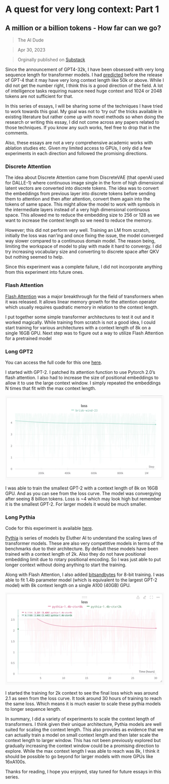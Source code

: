 # A quest for very long context: Part 1

## A million or a billion tokens - How far can we go?

> The AI Dude

> Apr 30, 2023

> Orginally published on [Substack](https://naxalpha.substack.com/p/a-quest-for-very-long-context-part)

Since the announcement of GPT4-32k, I have been obsessed with very long sequence length for transformer models. I had [predicted](https://www.linkedin.com/feed/update/urn:li:activity:7022084803038511104/) before the release of GPT-4 that it may have very long context length like 50k or above. While I did not get the number right, I think this is a good direction of the field. A lot of intelligence tasks requiring nuance need huge context and 1024 or 2048 tokens are not sufficient for that.

In this series of essays, I will be sharing some of the techniques I have tried to work towards this goal. My goal was not to ‘try out’ the tricks available in existing literature but rather come up with novel methods so when doing the research or writing this essay, I did not come across any papers related to those techniques. If you know any such works, feel free to drop that in the comments.

Also, these essays are not a very comprehensive academic works with ablation studies etc. Given my limited access to GPUs, I only did a few experiments in each direction and followed the promising directions.

### Discrete Attention

The idea about Discrete Attention came from DiscreteVAE (that openAI used for DALLE-1) where continuous image single in the form of high dimensional latent vectors are converted into discrete tokens. The idea was to convert the embeddings from previous layer into discrete tokens before sending them to attention and then after attention, convert them again into the tokens of same space. This might allow the model to work with symbols in the intermediate layers instead of a very high dimensional continuous space. This allowed me to reduce the embedding size to 256 or 128 as we want to increase the context length so we need to reduce the memory.

However; this did not perform very well. Training an LM from scratch, initially the loss was nan’ing and once fixing the issue, the model converged way slower compared to a continuous domain model. The reason being, limiting the workspace of model to play with made it hard to convergy. I did try increasing vocabulary size and converting to discrete space after QKV but nothing seemed to help.

Since this experiment was a complete failure, I did not incorporate anything from this experiment into future ones.

### Flash Attention

[Flash Attention](https://github.com/HazyResearch/flash-attention) was a major breakthrough for the field of transformers when it was released. It allows linear memory growth for the attention operator which usually requires quadratic memory in relation to the context length.

I put together some simple transformer architectures to test it out and it worked magically. While training from scratch is not a good idea, I could start training for various architectures with a context length of 8k on a single 16GB GPU. Next step was to figure out a way to utilize Flash Attention for a pretrained model

### Long GPT2

You can access the full code for this one [here](https://gist.github.com/NaxAlpha/1c36eaddd03ed102d24372493264694c).

I started with GPT-2. I patched its attention function to use Pytorch 2.0’s flash attention. I also had to increase the size of positional embeddings to allow it to use the large context window. I simply repeated the embeddings N times that fit with the max context length.

![loss1](../../public/long-pythia/loss1.webp)


I was able to train the smallest GPT-2 with a context length of 8k on 16GB GPU. And as you can see from the loss curve. The model was convergying after seeing 8 billion tokens. Loss is ~4 which may look high but remember it is the smallest GPT-2. For larger models it would be much smaller.

### Long Pythia

Code for this experiment is available [here](https://gist.github.com/NaxAlpha/24e1488db24624656cd6646c2e190f53).

[Pythia](https://github.com/EleutherAI/pythia) is series of models by Eluther AI to understand the scaling laws of transformer models. These are also very competitive models in terms of the benchmarks due to their architecture. By default these models have been trained with a context length of 2k. Also they do not have positional embedding limit due to rotary positional encoding. So I was just able to put longer context without doing anything to start the training.

Along with Flash Attention, I also added [bitsandbytes](https://github.com/TimDettmers/bitsandbytes) for 8-bit training. I was able to fit 1.4b parameter model (which is equivalent to the largest GPT-2 model) with 8k context length on a single A100 (40GB) GPU.

![loss2](../../public/long-pythia/loss2.webp)

I started the training for 2k context to see the final loss which was around 2.1 as seen from the loss curve. It took around 30 hours of training to reach the same loss. Which means it is much easier to scale these pythia models to longer sequence length.

In summary, I did a variety of experiments to scale the context length of transformers. I think given their unique architecture, Pythia models are well suited for scaling the context length. This also provides as evidence that we can actually train a model on small context length and then later scale the context length to larger window. This has not been previously explored but gradually increasing the context window could be a promising direction to explore. While the max context length I was able to reach was 8k, I think it should be possible to go beyond for larger models with more GPUs like 16xA100s.

Thanks for reading, I hope you enjoyed, stay tuned for future essays in this series.